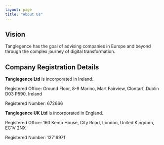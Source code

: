 ```yaml
---
layout: page
title: "About Us"
---
```


## Vision

Tanglegence has the goal of advising companies in Europe and beyond through the complex journey of digital transformation.


## Company Registration Details

**Tanglegence Ltd** is incorporated in Ireland.

Registered Office: Ground Floor, 8-9 Marino, Mart Fairview, Clontarf, Dublin D03 P590, Ireland

Registered Number: 672666


**Tanglegence UK Ltd** is incorporated in England.

Registered Office: 160 Kemp House, City Road, London, United Kingdom, EC1V 2NX

Registered Number: 12716971
